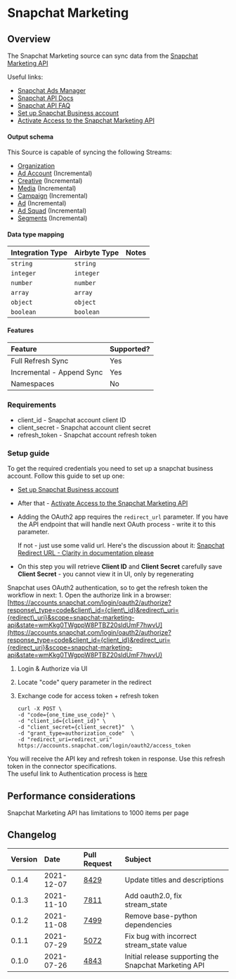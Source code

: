 # Snapchat Marketing

## Overview

The Snapchat Marketing source can sync data from the [Snapchat Marketing API](https://marketingapi.snapchat.com/docs/)

Useful links:

* [Snapchat Ads Manager](https://ads.snapchat.com/)  
* [Snapchat API Docs](https://marketingapi.snapchat.com/docs/)
* [Snapchat API FAQ](https://businesshelp.snapchat.com/s/article/api-faq?language=en_US)
* [Set up Snapchat Business account](https://businesshelp.snapchat.com/s/article/get-started?language=en_US)
* [Activate Access to the Snapchat Marketing API](https://businesshelp.snapchat.com/s/article/api-apply?language=en_US)

#### Output schema

This Source is capable of syncing the following Streams:

* [Organization](https://marketingapi.snapchat.com/docs/#organizations)
* [Ad Account](https://marketingapi.snapchat.com/docs/#get-all-ad-accounts) \(Incremental\)
* [Creative](https://marketingapi.snapchat.com/docs/#get-all-creatives) \(Incremental\)
* [Media](https://marketingapi.snapchat.com/docs/#get-all-media) \(Incremental\)
* [Campaign](https://marketingapi.snapchat.com/docs/#get-all-campaigns) \(Incremental\)
* [Ad](https://marketingapi.snapchat.com/docs/#get-all-ads-under-an-ad-account) \(Incremental\)
* [Ad Squad](https://marketingapi.snapchat.com/docs/#get-all-ad-squads-under-an-ad-account) \(Incremental\)
* [Segments](https://marketingapi.snapchat.com/docs/#get-all-audience-segments) \(Incremental\)

#### Data type mapping

| Integration Type | Airbyte Type | Notes |
| :--- | :--- | :--- |
| `string` | `string` |  |
| `integer` | `integer` |  |
| `number` | `number` |  |
| `array` | `array` |  |
| `object` | `object` |  |
| `boolean` | `boolean` |  |

#### Features

| Feature | Supported? |
| :--- | :--- |
| Full Refresh Sync | Yes |
| Incremental - Append Sync | Yes |
| Namespaces | No |

### Requirements

* client\_id - Snapchat account client ID
* client\_secret - Snapchat account client secret
* refresh\_token - Snapchat account refresh token 

### Setup guide

To get the required credentials you need to set up a snapchat business account. Follow this guide to set up one:

* [Set up Snapchat Business account](https://businesshelp.snapchat.com/s/article/get-started?language=en_US)
* After that - [Activate Access to the Snapchat Marketing API](https://businesshelp.snapchat.com/s/article/api-apply?language=en_US)  
* Adding the OAuth2 app requires the `redirect_url` parameter. If you have the API endpoint that will handle next OAuth process - write it to this parameter. 

  If not - just use some valid url. Here's the discussion about it: [Snapchat Redirect URL - Clarity in documentation please](https://github.com/Snap-Kit/bitmoji-sample/issues/3) 

* On this step you will retrieve **Client ID** and **Client Secret** carefully save **Client Secret** - you cannot view it in UI, only by regenerating

Snapchat uses OAuth2 authentication, so to get the refresh token the workflow in next: 1. Open the authorize link in a browser: [https://accounts.snapchat.com/login/oauth2/authorize?response\_type=code&client\_id={client\_id}&redirect\_uri={redirect\_uri}&scope=snapchat-marketing-api&state=wmKkg0TWgppW8PTBZ20sldUmF7hwvU](https://accounts.snapchat.com/login/oauth2/authorize?response_type=code&client_id={client_id}&redirect_uri={redirect_uri}&scope=snapchat-marketing-api&state=wmKkg0TWgppW8PTBZ20sldUmF7hwvU)

1. Login & Authorize via UI
2. Locate "code" query parameter in the redirect
3. Exchange code for access token + refresh token

   ```text
   curl -X POST \  
   -d "code={one_time_use_code}" \  
   -d "client_id={client_id}" \  
   -d "client_secret={client_secret}"  \  
   -d "grant_type=authorization_code"  \  
   -d "redirect_uri=redirect_uri"  
   https://accounts.snapchat.com/login/oauth2/access_token
   ```

You will receive the API key and refresh token in response. Use this refresh token in the connector specifications.  
The useful link to Authentication process is [here](https://marketingapi.snapchat.com/docs/#authentication)

## Performance considerations

Snapchat Marketing API has limitations to 1000 items per page

## Changelog

| Version | Date | Pull Request | Subject |
| :--- | :--- | :--- | :--- |
| 0.1.4 | 2021-12-07 | [8429](https://github.com/airbytehq/airbyte/pull/8429) | Update titles and descriptions |
| 0.1.3 | 2021-11-10 | [7811](https://github.com/airbytehq/airbyte/pull/7811) | Add oauth2.0, fix stream_state |
| 0.1.2 | 2021-11-08 | [7499](https://github.com/airbytehq/airbyte/pull/7499) | Remove base-python dependencies |
| 0.1.1 | 2021-07-29 | [5072](https://github.com/airbytehq/airbyte/pull/5072) | Fix bug with incorrect stream\_state value |
| 0.1.0 | 2021-07-26 | [4843](https://github.com/airbytehq/airbyte/pull/4843) | Initial release supporting the Snapchat Marketing API |


